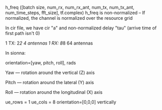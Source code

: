 h_freq ([batch size, num_rx, num_rx_ant, num_tx, num_tx_ant, num_time_steps, fft_size], tf.complex)
h_freq is non-normalized  – If normalized, the channel is normalized over the resource grid


In cir file, we have cir "a" and non-normalized delay "tau" (arrive time of first path isn't 0)

1 TX: 2*2 4 antennas
1 RX: 8*8 64 antennas

In sionna:

orientation=[yaw, pitch, roll], rads

Yaw — rotation around the vertical (Z) axis

Pitch — rotation around the lateral (Y) axis

Roll — rotation around the longitudinal (X) axis

ue_rows = 1
ue_cols = 8
orientation=[0,0,0] vertically

